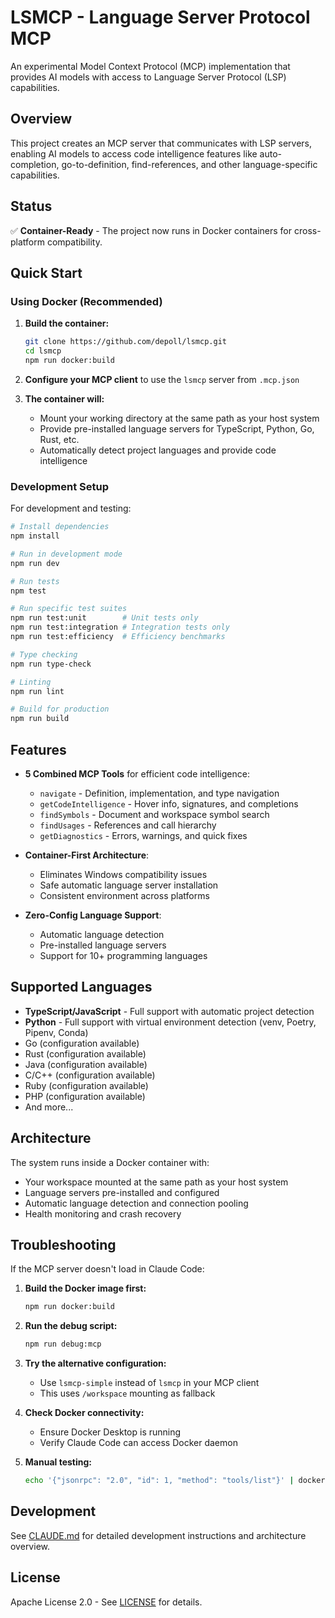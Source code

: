 # LSMCP - Language Server Protocol MCP

An experimental Model Context Protocol (MCP) implementation that provides AI models with access to Language Server Protocol (LSP) capabilities.

## Overview

This project creates an MCP server that communicates with LSP servers, enabling AI models to access code intelligence features like auto-completion, go-to-definition, find-references, and other language-specific capabilities.

## Status

✅ **Container-Ready** - The project now runs in Docker containers for cross-platform compatibility.

## Quick Start

### Using Docker (Recommended)

1. **Build the container:**
   ```bash
   git clone https://github.com/depoll/lsmcp.git
   cd lsmcp
   npm run docker:build
   ```

2. **Configure your MCP client** to use the `lsmcp` server from `.mcp.json`

3. **The container will:**
   - Mount your working directory at the same path as your host system
   - Provide pre-installed language servers for TypeScript, Python, Go, Rust, etc.
   - Automatically detect project languages and provide code intelligence

### Development Setup

For development and testing:

```bash
# Install dependencies
npm install

# Run in development mode
npm run dev

# Run tests
npm test

# Run specific test suites
npm run test:unit        # Unit tests only
npm run test:integration # Integration tests only
npm run test:efficiency  # Efficiency benchmarks

# Type checking
npm run type-check

# Linting
npm run lint

# Build for production
npm run build
```

## Features

- **5 Combined MCP Tools** for efficient code intelligence:
  - `navigate` - Definition, implementation, and type navigation
  - `getCodeIntelligence` - Hover info, signatures, and completions
  - `findSymbols` - Document and workspace symbol search
  - `findUsages` - References and call hierarchy
  - `getDiagnostics` - Errors, warnings, and quick fixes

- **Container-First Architecture**:
  - Eliminates Windows compatibility issues
  - Safe automatic language server installation
  - Consistent environment across platforms

- **Zero-Config Language Support**:
  - Automatic language detection
  - Pre-installed language servers
  - Support for 10+ programming languages

## Supported Languages

- **TypeScript/JavaScript** - Full support with automatic project detection
- **Python** - Full support with virtual environment detection (venv, Poetry, Pipenv, Conda)
- Go (configuration available)
- Rust (configuration available)
- Java (configuration available)
- C/C++ (configuration available)
- Ruby (configuration available)
- PHP (configuration available)
- And more...

## Architecture

The system runs inside a Docker container with:
- Your workspace mounted at the same path as your host system
- Language servers pre-installed and configured
- Automatic language detection and connection pooling
- Health monitoring and crash recovery

## Troubleshooting

If the MCP server doesn't load in Claude Code:

1. **Build the Docker image first:**
   ```bash
   npm run docker:build
   ```

2. **Run the debug script:**
   ```bash
   npm run debug:mcp
   ```

3. **Try the alternative configuration:**
   - Use `lsmcp-simple` instead of `lsmcp` in your MCP client
   - This uses `/workspace` mounting as fallback

4. **Check Docker connectivity:**
   - Ensure Docker Desktop is running
   - Verify Claude Code can access Docker daemon

5. **Manual testing:**
   ```bash
   echo '{"jsonrpc": "2.0", "id": 1, "method": "tools/list"}' | docker run --rm -i -v "$(pwd):$(pwd)" -w "$(pwd)" lsmcp:latest
   ```

## Development

See [CLAUDE.md](./CLAUDE.md) for detailed development instructions and architecture overview.

## License

Apache License 2.0 - See [LICENSE](LICENSE) for details.